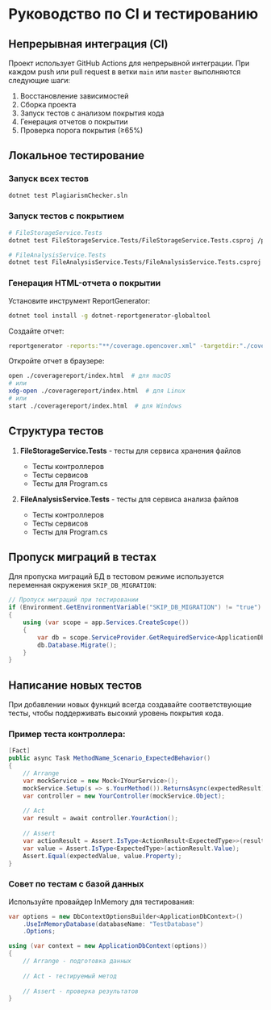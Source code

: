 # Руководство по CI и тестированию

## Непрерывная интеграция (CI)

Проект использует GitHub Actions для непрерывной интеграции. При каждом push или pull request в ветки `main` или `master` выполняются следующие шаги:

1. Восстановление зависимостей
2. Сборка проекта
3. Запуск тестов с анализом покрытия кода
4. Генерация отчетов о покрытии
5. Проверка порога покрытия (≥65%)

## Локальное тестирование

### Запуск всех тестов

```bash
dotnet test PlagiarismChecker.sln
```

### Запуск тестов с покрытием

```bash
# FileStorageService.Tests
dotnet test FileStorageService.Tests/FileStorageService.Tests.csproj /p:CollectCoverage=true /p:CoverletOutputFormat=opencover /p:CoverletOutput=./coverage.opencover.xml /p:ExcludeByFile="**/*Migrations/*.cs"

# FileAnalysisService.Tests
dotnet test FileAnalysisService.Tests/FileAnalysisService.Tests.csproj /p:CollectCoverage=true /p:CoverletOutputFormat=opencover /p:CoverletOutput=./coverage.opencover.xml /p:ExcludeByFile="**/*Migrations/*.cs"
```

### Генерация HTML-отчета о покрытии

Установите инструмент ReportGenerator:

```bash
dotnet tool install -g dotnet-reportgenerator-globaltool
```

Создайте отчет:

```bash
reportgenerator -reports:"**/coverage.opencover.xml" -targetdir:"./coveragereport" -reporttypes:"Html;TextSummary"
```

Откройте отчет в браузере:

```bash
open ./coveragereport/index.html  # для macOS
# или
xdg-open ./coveragereport/index.html  # для Linux
# или
start ./coveragereport/index.html  # для Windows
```

## Структура тестов

1. **FileStorageService.Tests** - тесты для сервиса хранения файлов
   - Тесты контроллеров
   - Тесты сервисов
   - Тесты для Program.cs

2. **FileAnalysisService.Tests** - тесты для сервиса анализа файлов
   - Тесты контроллеров
   - Тесты сервисов
   - Тесты для Program.cs

## Пропуск миграций в тестах

Для пропуска миграций БД в тестовом режиме используется переменная окружения `SKIP_DB_MIGRATION`:

```csharp
// Пропуск миграций при тестировании
if (Environment.GetEnvironmentVariable("SKIP_DB_MIGRATION") != "true")
{
    using (var scope = app.Services.CreateScope())
    {
        var db = scope.ServiceProvider.GetRequiredService<ApplicationDbContext>();
        db.Database.Migrate();
    }
}
```

## Написание новых тестов

При добавлении новых функций всегда создавайте соответствующие тесты, чтобы поддерживать высокий уровень покрытия кода.

### Пример теста контроллера:

```csharp
[Fact]
public async Task MethodName_Scenario_ExpectedBehavior()
{
    // Arrange
    var mockService = new Mock<IYourService>();
    mockService.Setup(s => s.YourMethod()).ReturnsAsync(expectedResult);
    var controller = new YourController(mockService.Object);
    
    // Act
    var result = await controller.YourAction();
    
    // Assert
    var actionResult = Assert.IsType<ActionResult<ExpectedType>>(result);
    var value = Assert.IsType<ExpectedType>(actionResult.Value);
    Assert.Equal(expectedValue, value.Property);
}
```

### Совет по тестам с базой данных

Используйте провайдер InMemory для тестирования:

```csharp
var options = new DbContextOptionsBuilder<ApplicationDbContext>()
    .UseInMemoryDatabase(databaseName: "TestDatabase")
    .Options;

using (var context = new ApplicationDbContext(options))
{
    // Arrange - подготовка данных
    
    // Act - тестируемый метод
    
    // Assert - проверка результатов
}
```
